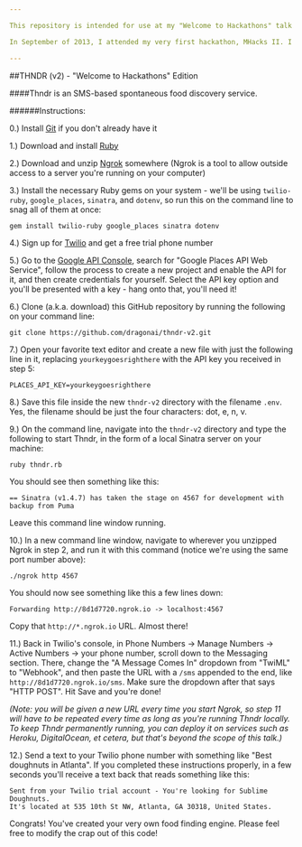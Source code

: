 ```yaml
---

This repository is intended for use at my "Welcome to Hackathons" talk at [HackGT 2016](https://hackgt.com). The instructions in this readme are purely for setup - I'll be explaining each step of the process in full detail during the actual talk.

In September of 2013, I attended my very first hackathon, MHacks II. I knew nothing about hackathons or hacking, and didn't have the slightest clue about where to begin building a project. 36 hours later, however, I managed to complete my first-ever hack. That weekend kickstarted my career as an enthusiastic hacker, builder, and software engineer - now, three years later on the dot, I'd like to share that experience with everyone who's getting their feet wet for the first time. In this talk, I'll be introducing brand-new hackers to the world of hackathons and then guiding them through building their very first hack, which also happens to be [my very first hack, Thndr](https://github.com/dragonai/thndr) (but this time, with way cleaner code).

---
```

##THNDR (v2) - "Welcome to Hackathons" Edition

####Thndr is an SMS-based spontaneous food discovery service.

######Instructions:

0.) Install [Git](https://git-scm.com/book/en/v2/Getting-Started-Installing-Git) if you don't already have it

1.) Download and install [Ruby](https://www.ruby-lang.org)

2.) Download and unzip [Ngrok](https://ngrok.com/) somewhere (Ngrok is a tool to allow outside access to a server you're running on your computer)

3.) Install the necessary Ruby gems on your system - we'll be using `twilio-ruby`, `google_places`, `sinatra`, and `dotenv`, so run this on the command line to snag all of them at once:

```
gem install twilio-ruby google_places sinatra dotenv
```

4.) Sign up for [Twilio](https://twilio.com) and get a free trial phone number

5.) Go to the [Google API Console](https://code.google.com/apis/console), search for "Google Places API Web Service", follow the process to create a new project and enable the API for it, and then create credentials for yourself. Select the API key option and you'll be presented with a key - hang onto that, you'll need it!

6.) Clone (a.k.a. download) this GitHub repository by running the following on your command line:

```
git clone https://github.com/dragonai/thndr-v2.git
```

7.) Open your favorite text editor and create a new file with just the following line in it, replacing `yourkeygoesrighthere` with the API key you received in step 5:

```
PLACES_API_KEY=yourkeygoesrighthere
```

8.) Save this file inside the new `thndr-v2` directory with the filename `.env`. Yes, the filename should be just the four characters: dot, e, n, v.

9.) On the command line, navigate into the `thndr-v2` directory and type the following to start Thndr, in the form of a local Sinatra server on your machine:

```
ruby thndr.rb
```

You should see then something like this:

```
== Sinatra (v1.4.7) has taken the stage on 4567 for development with backup from Puma
```

Leave this command line window running.

10.) In a new command line window, navigate to wherever you unzipped Ngrok in step 2, and run it with this command (notice we're using the same port number above):

```
./ngrok http 4567
```

You should now see something like this a few lines down:

```
Forwarding http://8d1d7720.ngrok.io -> localhost:4567   
```

Copy that `http://*.ngrok.io` URL. Almost there!

11.) Back in Twilio's console, in Phone Numbers -> Manage Numbers -> Active Numbers -> your phone number, scroll down to the Messaging section. There, change the "A Message Comes In" dropdown from "TwiML" to "Webhook", and then paste the URL with a `/sms` appended to the end, like `http://8d1d7720.ngrok.io/sms`. Make sure the dropdown after that says "HTTP POST". Hit Save and you're done!

_(Note: you will be given a new URL every time you start Ngrok, so step 11 will have to be repeated every time as long as you're running Thndr locally. To keep Thndr permanently running, you can deploy it on services such as Heroku, DigitalOcean, et cetera, but that's beyond the scope of this talk.)_

12.) Send a text to your Twilio phone number with something like "Best doughnuts in Atlanta". If you completed these instructions properly, in a few seconds you'll receive a text back that reads something like this:

```
Sent from your Twilio trial account - You're looking for Sublime Doughnuts.
It's located at 535 10th St NW, Atlanta, GA 30318, United States.
```

Congrats! You've created your very own food finding engine. Please feel free to modify the crap out of this code!